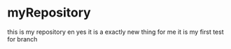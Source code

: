 # myRepository
this is my repository
en yes it is a exactly  new thing for me
it is my first test for branch
